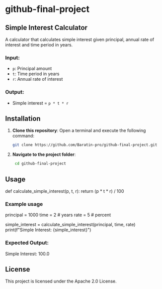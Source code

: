 # github-final-project

## Simple Interest Calculator

A calculator that calculates simple interest given principal, annual rate of interest and time period in years.

### Input:
- `p`: Principal amount
- `t`: Time period in years
- `r`: Annual rate of interest

### Output:
- Simple interest = `p * t * r`

## Installation

1. **Clone this repository**:
   Open a terminal and execute the following command:
   ```bash
   git clone https://github.com/Baratin-pro/github-final-project.git
   ```
3. **Navigate to the project folder**:
   ```bash
    cd github-final-project
    ```
## Usage 
def calculate_simple_interest(p, t, r):
    return (p * t * r) / 100

### Example usage
principal = 1000
time = 2  # years
rate = 5  # percent

simple_interest = calculate_simple_interest(principal, time, rate)
print(f"Simple Interest: {simple_interest}")

### Expected Output:
Simple Interest: 100.0

## License
This project is licensed under the Apache 2.0 License.






   
